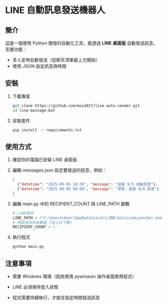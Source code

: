 # LINE 自動訊息發送機器人

## 簡介
這是一個使用 Python 開發的自動化工具，能透過 **LINE 桌面版** 自動發送訊息。  
支援功能：
- 多人定時自動發送（從聊天清單最上方開始）
- 使用 JSON 設定訊息與時間

## 安裝
1. 下載專案
   ```bash
   git clone https://github.com/mio1017/line-auto-sender.git
   cd line-message-bot
2. 安裝套件
   ```bash
   pip install -r requirements.txt
## 使用方式

1. 確認你的電腦已安裝 LINE 桌面版

2. 編輯 messages.json 設定要發送的訊息，例如：
   ```json
   [
     {"datetime": "2025-09-05 18:30", "message": "這是 9/5 自動訊息"},
     {"datetime": "2025-09-08 09:00", "message": "早安，這是 9/8 訊息"}
   ]

3. 編輯 main.py 中的 RECIPIENT_COUNT 與 LINE_PATH 變數
   ```python
   # LINE路徑
   LINE_PATH = r"C:\Users\User\AppData\Local\LINE\bin\LineLauncher.exe"
   # 預設發送對話數量 (從上往下數)
   RECIPIENT_COUNT = 1
   
4. 執行程式
   ```bash
   python main.py
## 注意事項

* 需要 Windows 環境（因為使用 pywinauto 操作桌面應用程式）

* LINE 必須保持登入狀態

* 程式需要持續執行，才能在指定時間發送訊息


